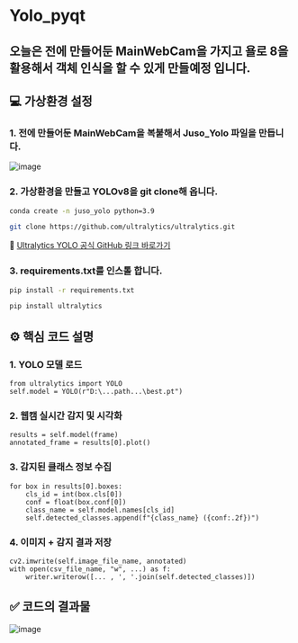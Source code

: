 # Yolo_pyqt
## 오늘은 전에 만들어둔 MainWebCam을 가지고 욜로 8을 활용해서 객체 인식을 할 수 있게 만들예정 입니다.

## 💻 가상환경 설정

### 1. 전에 만들어둔 MainWebCam을 복붙해서 Juso_Yolo 파일을 만듭니다.

![image](https://github.com/user-attachments/assets/9bc4024a-244a-4d32-82fc-42b16905d096)

### 2. 가상환경을 만들고 YOLOv8을 git clone해 옵니다.
```bash
conda create -n juso_yolo python=3.9

git clone https://github.com/ultralytics/ultralytics.git
```
🚀 [Ultralytics YOLO 공식 GitHub 링크 바로가기](https://github.com/ultralytics/ultralytics)

### 3. requirements.txt를 인스톨 합니다.
```bash
pip install -r requirements.txt

pip install ultralytics
```

## ⚙️ 핵심 코드 설명

### 1. YOLO 모델 로드
```
from ultralytics import YOLO
self.model = YOLO(r"D:\...path...\best.pt")
```
### 2. 웹캠 실시간 감지 및 시각화
```
results = self.model(frame)
annotated_frame = results[0].plot()
```
### 3. 감지된 클래스 정보 수집
```
for box in results[0].boxes:
    cls_id = int(box.cls[0])
    conf = float(box.conf[0])
    class_name = self.model.names[cls_id]
    self.detected_classes.append(f"{class_name} ({conf:.2f})")
```
### 4. 이미지 + 감지 결과 저장
```
cv2.imwrite(self.image_file_name, annotated)
with open(csv_file_name, "w", ...) as f:
    writer.writerow([... , ', '.join(self.detected_classes)])
```
## ✅ 코드의 결과물
![image](https://github.com/user-attachments/assets/e283bea2-f946-413c-aebf-7ed778cb81aa)
